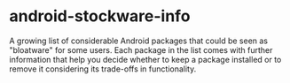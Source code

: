 # android-stockware-info
A growing list of considerable Android packages that could be seen as "bloatware" for some users. Each package in the list comes with further information that help you decide whether to keep a package installed or to remove it considering its trade-offs in functionality.

